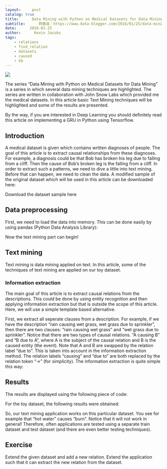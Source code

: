 ```yaml
---
layout:     post
catalog: true
title:      Data Mining with Python on Medical Datasets for Data Mining
subtitle:      转载自：https://www.data-blogger.com/2016/01/25/data-mining-on-medical-data/
date:      2016-01-25
author:      Kevin Jacobs
tags:
    - relations
    - find_relation
    - datasets
    - caused
    - kb
---
```


![](https://s3-eu-central-1.amazonaws.com/data-blogger/wp-content/uploads/2016/01/25212047/pexels-photo-300x200.jpg)


The series “Data Mining with Python on Medical Datasets for Data Mining” is a series in which several data mining techniques are highlighted. The series are written in collaboration with John Snow Labs which provided me the medical datasets. In this article basic Text Mining techniques will be highlighted and some of the results are presented.

By the way, if you are interested in Deep Learning you should definitely read this article on implementing a GRU in Python using Tensorflow.



## Introduction

A medical dataset is given which contains written diagnoses of people. The goal of this article is to extract causal relationships from these diagnoses. For example, a diagnosis could be that Bob has broken his leg due to falling from a cliff. Then the cause of Bob’s broken leg is the falling from a cliff. In order to extract such a patterns, we need to dive a little into text mining. Before that can happen, we need to clean the data. A modified sample of the original dataset which will be used in this article can be downloaded here:

Download the dataset sample here

## Data preprocessing

First, we need to load the data into memory. This can be done easily by using pandas (Python Data Analysis Library):

Now the text mining part can begin!

 

## Text mining

Text mining is data mining applied on text. In this article, some of the techniques of text mining are applied on our toy dataset.

### Information extraction

The main goal of this article is to extract causal relations from the descriptions. This could be done by using entity recognition and then applying information extraction but that is outside the scope of this article. Here, we will use a simple template based alternative.

First, we extract all seperate clauses from a description. For example, if we have the description “rain causing wet grass, wet grass due to sprinkler”, then there are two clauses: “rain causing wet grass” and “wet grass due to sprinkler”. Notice that there are two types of causal relations. “A causing B” and “B due to A”, where A is the subject of the causal relation and B is the caused entity (the event). Note that A and B are swapped by the relation label “due to”. This is taken into account in the information extraction method. The relation labels “causing” and “due to” are both replaced by the relation token “->” (for simplicity). The information extraction is quite simple this way:

## Results

The results are displayed using the following piece of code:

For the toy dataset, the following results were obtained:

So, our text mining application works on this particular dataset. You see for example that “hot water” causes “burn”. Notice that it will not work in general! Therefore, often applications are tested using a separate train dataset and test dataset (and there are even better testing techniques).

## Exercise

Extend the given dataset and add a new relation. Extend the application such that it can extract the new relation from the dataset.

 
